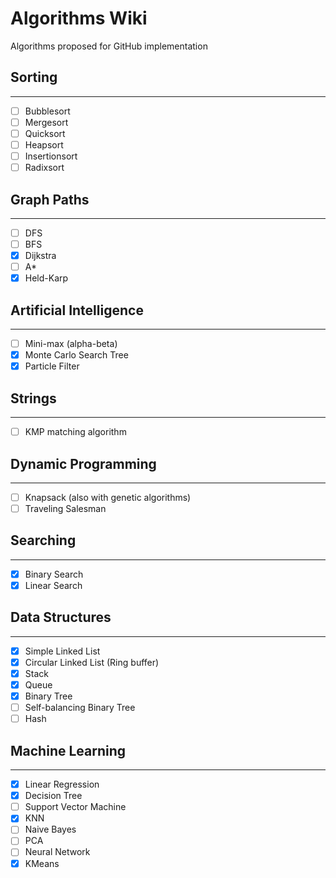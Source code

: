 # Algorithms Wiki

Algorithms proposed for GitHub implementation

## Sorting

---

- [ ]  Bubblesort
- [ ]  Mergesort
- [ ]  Quicksort
- [ ]  Heapsort
- [ ]  Insertionsort
- [ ]  Radixsort

## Graph Paths

---

- [ ]  DFS
- [ ]  BFS
- [x]  Dijkstra
- [ ]  A*
- [X]  Held-Karp

## Artificial Intelligence

---

- [ ]  Mini-max (alpha-beta)
- [X]  Monte Carlo Search Tree
- [X]  Particle Filter

## Strings

---

- [ ]  KMP matching algorithm

## Dynamic Programming

---

- [ ]  Knapsack (also with genetic algorithms)
- [ ]  Traveling Salesman

## Searching

---

- [x]  Binary Search
- [x]  Linear Search

## Data Structures

---

- [x]  Simple Linked List
- [x]  Circular Linked List (Ring buffer)
- [x]  Stack
- [x]  Queue
- [X]  Binary Tree
- [ ]  Self-balancing Binary Tree
- [ ]  Hash

## Machine Learning

---

- [x]  Linear Regression
- [x]  Decision Tree
- [ ]  Support Vector Machine
- [x]  KNN
- [ ]  Naive Bayes
- [ ]  PCA
- [ ]  Neural Network
- [x]  KMeans

